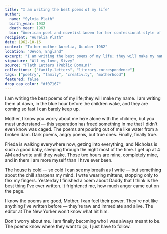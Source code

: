 ```yaml
---
title: "I am writing the best poems of my life"
author:
  name: "Sylvia Plath"
  birth_year: 1932
  death_year: 1963
  bio: "American poet and novelist known for her confessional style of writing"
recipient: "Aurelia Plath"
date: 1962-10-16
context: "To her mother Aurelia, October 1962"
location: "Devon, England"
excerpt: "I am writing the best poems of my life; they will make my name. I am writing them at dawn, in the blue hour before the children wake, and they are coming so fast I can barely keep up."
signature: "All my love, Sivvy"
source: "Plath Letters (Public Domain)"
collections: ["family-letters", "literary-correspondence"]
tags: ["poetry", "family", "creativity", "motherhood"]
featured: false
drop_cap_color: "#f07167"
---
```


I am writing the best poems of my life; they will make my name. I am writing them at dawn, in the blue hour before the children wake, and they are coming so fast I can barely keep up.

Mother, I know you worry about me here alone with the children, but you must understand — this separation has freed something in me that I didn't even know was caged. The poems are pouring out of me like water from a broken dam. Dark poems, angry poems, but true ones. Finally, finally true.

Frieda is walking everywhere now, getting into everything, and Nicholas is such a good baby, sleeping through the night most of the time. I get up at 4 AM and write until they wake. Those two hours are mine, completely mine, and in them I am more myself than I have ever been.

The house is cold — so cold I can see my breath as I write — but something about the chill sharpens my mind. I write wearing mittens, stopping only to flex my fingers. Yesterday I finished a poem about Daddy that I think is the best thing I've ever written. It frightened me, how much anger came out on the page.

I know the poems are good, Mother. I can feel their power. They're not like anything I've written before — they're raw and immediate and alive. The editor at The New Yorker won't know what hit him.

Don't worry about me. I am finally becoming who I was always meant to be. The poems know where they want to go; I just have to follow.